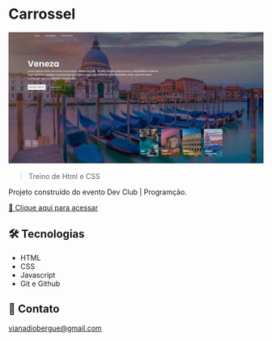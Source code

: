 # Carrossel

![preview](./.github/preview.png)

> Treino de Html e CSS

Projeto construído do evento Dev Club | Programção.

[🔗 Clique aqui para acessar](#https://66aa41179b2d2f00a0f9e82b--warm-paletas-f6a7cc.netlify.app/)


## 🛠 Tecnologias

- HTML
- CSS
- Javascript
- Git e Github

## 💛 Contato

vianadiobergue@gmail.com